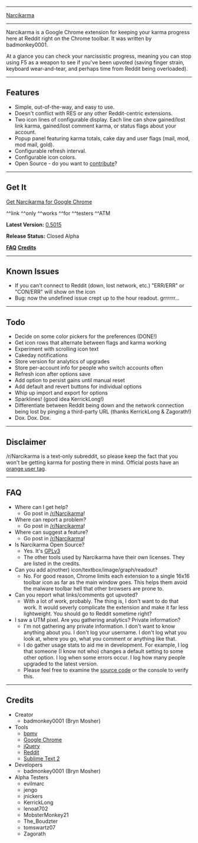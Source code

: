 *****

[Narcikarma](http://i.imgur.com/UBVs4.png#nkma "Click for screenshot...")

*****

Narcikarma is a Google Chrome extension for keeping your karma progress here at Reddit right on the Chrome toolbar. It was written by badmonkey0001.

At a glance you can check your narcissistic progress, meaning you can stop using F5 as a weapon to see if you've been upvoted (saving finger strain, keyboard wear-and-tear, and perhaps time from Reddit being overloaded).

*****

## Features

* Simple, out-of-the-way, and easy to use.
* Doesn't conflict with RES or any other Reddit-centric extensions.
* Two icon lines of configurable display. Each line can show gained/lost link karma, gained/lost comment karma, or status flags about your account.
* Popup panel featuring karma totals, cake day and user flags (mail, mod, mod mail, gold).
* Configurable refresh interval.
* Configurable icon colors.
* Open Source - do you want to [contribute](https://github.com/BrynM/Narcikarma)?

*****

## Get It

[Get Narcikarma for Google Chrome](https://chrome.google.com/webstore/detail/narcikarma/mogaeafejjipmngijfhdjkmjomgdicdg)

^^link ^^only ^^works ^^for ^^testers ^^ATM

**Latest Version:** [0.5015](https://github.com/BrynM/Narcikarma/releases)

**Release Status:** Closed Alpha

**[FAQ](https://github.com/BrynM/Narcikarma#faq)** **[Credits](https://github.com/BrynM/Narcikarma#credits)**

*****

## Known Issues

* If you can't connect to Reddit (down, lost network, etc.) "ERR/ERR" or "CON/ERR" will show on the icon
* Bug: now the undefined issue crept up to the hour readout. grrrrrr...

*****

## Todo

* Decide on some color pickers for the preferences (DONE!)
* Get icon rows that alternate between flags and karma working
* Experiment with scrolling icon text
* Cakeday notifications
* Store version for analytics of upgrades
* Store per-account info for people who switch accounts often
* Refresh icon after options save
* Add option to persist gains until manual reset
* Add default and revert buttons for individual options
* Whip up import and export for options
* Sparklines! (good idea KerrickLong!) 
* Differentiate between Reddit being down and the network connection being lost by pinging a third-party URL (thanks KerrickLong & Zagorath!)
* Dox. Dox. Dox.

*****

## Disclaimer

/r/Narcikarma is a text-only subreddit, so please keep the fact that you won't be getting karma for posting there in mind. Official posts have an [orange user tag](http://www.reddit.com/r/Narcikarma/#nkOfficialPosts).

*****

## FAQ

* Where can I get help?
    * Go post in [/r/Narcikarma](http://www.reddit.com/r/Narcikarma)!
* Where can report a problem?
    * Go post in [/r/Narcikarma](http://www.reddit.com/r/Narcikarma)!
* Where can suggest a feature?
    * Go post in [/r/Narcikarma](http://www.reddit.com/r/Narcikarma)!
* Is Narcikarma Open Source?
    * Yes. It's [GPLv3](https://github.com/BrynM/Narcikarma/blob/master/gplv3.txt)
    * The other tools used by Narcikarma have their own licenses. They are listed in the credits.
* Can you add a(nother) icon/textbox/image/graph/readout?
    * No. For good reason, Chrome limits each extension to a single 16x16 toolbar icon as far as the main window goes. This helps them avoid the malware toolbar hell that other browsers are prone to.
* Can you report what links/comments got upvoted?
    * With a lot of work, probably. The thing is, I don't want to do that work. It would severly complicate the extension and make it far less lightweight. You should go to Reddit sometime right?
* I saw a UTM pixel. Are you gathering analytics? Private information?
    * I'm not gathering any private information. I don't want to know anything about you. I don't log your username. I don't log what you look at, where you go, what you comment or anything like that.
    * I do gather usage stats to aid me in development. For example, I log that someone (I know not who) changes a default setting to some other option. I log when some errors occur. I log how many people upgraded to the latest version.
    * Please feel free to examine the [source code](https://github.com/BrynM/Narcikarma "The actual source code on Github...") or the console to verify this.

*****

## Credits

* Creator
    * badmonkey0001 (Bryn Mosher)
* Tools
    * [bpmv](https://github.com/BrynM/bpmv)
    * [Google Chrome](http://www.google.com/chrome)
    * [jQuery](http://jquery.com)
    * [Reddit](http://www.reddit.com/)
    * [Sublime Text 2](http://www.sublimetext.com/2)
* Developers
    * badmonkey0001 (Bryn Mosher)
* Alpha Testers
    * evilmarc
    * jengo
    * jnickers
    * KerrickLong
    * lenoat702
    * MobsterMonkey21
    * The_Boudzter
    * tomswartz07
    * Zagorath

